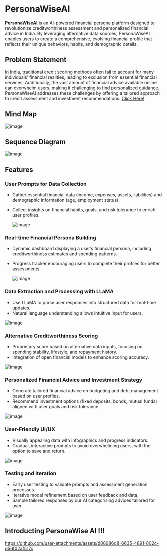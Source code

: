 # PersonaWiseAI

**PersonaWiseAI** is an AI-powered financial persona platform designed to revolutionize creditworthiness assessment and personalized financial advice in India. By leveraging alternative data sources, PersonaWiseAI enables users to create a comprehensive, evolving financial profile that reflects their unique behaviors, habits, and demographic details.

## Problem Statement

In India, traditional credit scoring methods often fail to account for many individuals’ financial realities, leading to exclusion from essential financial services. Additionally, the vast amount of financial advice available online can overwhelm users, making it challenging to find personalized guidance. PersonaWiseAI addresses these challenges by offering a tailored approach to credit assessment and investment recommendations.
[Click Here!]([URL](https://docs.google.com/presentation/d/1NLp2uMD-7yhoFqBthoqVyyjARHVFyBFrxsEOooZycoU/edit?usp=sharing))


## Mind Map

![image](https://github.com/user-attachments/assets/357020c1-8b90-470d-81c0-7fed0802d676)

## Sequence Diagram

![image](https://github.com/user-attachments/assets/d966014a-c363-4bdc-9c2d-291d309962ef)

## Features

### User Prompts for Data Collection
- Gather essential financial data (income, expenses, assets, liabilities) and demographic information (age, employment status).
- Collect insights on financial habits, goals, and risk tolerance to enrich user profiles.

  ![image](https://github.com/user-attachments/assets/c89f13e6-1d1b-496d-9dea-2c4d14ae7868)

### Real-time Financial Persona Building
- Dynamic dashboard displaying a user’s financial persona, including creditworthiness estimates and spending patterns.
- Progress tracker encouraging users to complete their profiles for better assessments.

  ![image](https://github.com/user-attachments/assets/fe97e7fe-9d70-46df-894b-c4160427731d)

### Data Extraction and Processing with LLaMA
- Use LLaMA to parse user responses into structured data for real-time updates.
- Natural language understanding allows intuitive input for users.

![image](https://github.com/user-attachments/assets/3aac2e22-f675-49f1-bd5a-621ce5b61bf2)

### Alternative Creditworthiness Scoring
- Proprietary score based on alternative data inputs, focusing on spending stability, lifestyle, and repayment history.
- Integration of open financial models to enhance scoring accuracy.

![image](https://github.com/user-attachments/assets/8aecc9f9-d340-48cf-8eef-3dfcd5a44db0)

### Personalized Financial Advice and Investment Strategy
- Generate tailored financial advice on budgeting and debt management based on user profiles.
- Recommend investment options (fixed deposits, bonds, mutual funds) aligned with user goals and risk tolerance.

![image](https://github.com/user-attachments/assets/2f4c1283-3c94-414c-bcfe-c6928c9e34e9)

### User-Friendly UI/UX
- Visually appealing data with infographics and progress indicators.
- Gradual, interactive prompts to avoid overwhelming users, with the option to save and return.

![image](https://github.com/user-attachments/assets/e60d924d-fc06-43be-b688-1fee45b7c2ab)

### Testing and Iteration
- Early user testing to validate prompts and assessment generation processes.
- Iterative model refinement based on user feedback and data.
- Sample tailored responses by our AI categorising advices tailored for user.

![image](https://github.com/user-attachments/assets/51e7c7eb-c8df-4d28-b514-c89c380d6586)

## Introducting PersonaWise AI !!!

https://github.com/user-attachments/assets/d08986d8-6635-4891-802c-d56f02af517c



